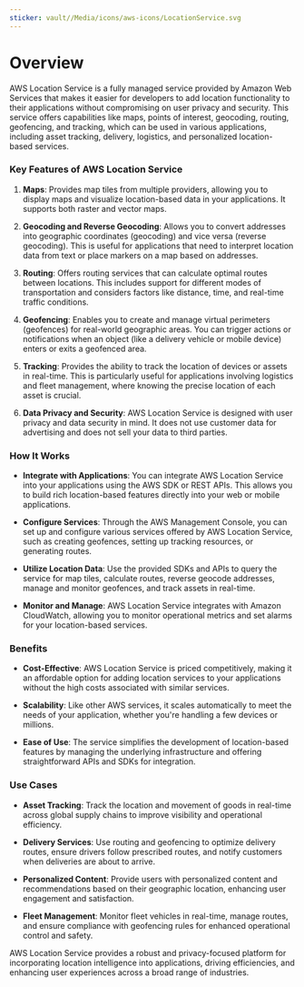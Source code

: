 ```yaml
---
sticker: vault//Media/icons/aws-icons/LocationService.svg
---
```

# Overview

AWS Location Service is a fully managed service provided by Amazon Web Services that makes it easier for developers to add location functionality to their applications without compromising on user privacy and security. This service offers capabilities like maps, points of interest, geocoding, routing, geofencing, and tracking, which can be used in various applications, including asset tracking, delivery, logistics, and personalized location-based services.

### Key Features of AWS Location Service

1. **Maps**: Provides map tiles from multiple providers, allowing you to display maps and visualize location-based data in your applications. It supports both raster and vector maps.
    
2. **Geocoding and Reverse Geocoding**: Allows you to convert addresses into geographic coordinates (geocoding) and vice versa (reverse geocoding). This is useful for applications that need to interpret location data from text or place markers on a map based on addresses.
    
3. **Routing**: Offers routing services that can calculate optimal routes between locations. This includes support for different modes of transportation and considers factors like distance, time, and real-time traffic conditions.
    
4. **Geofencing**: Enables you to create and manage virtual perimeters (geofences) for real-world geographic areas. You can trigger actions or notifications when an object (like a delivery vehicle or mobile device) enters or exits a geofenced area.
    
5. **Tracking**: Provides the ability to track the location of devices or assets in real-time. This is particularly useful for applications involving logistics and fleet management, where knowing the precise location of each asset is crucial.
    
6. **Data Privacy and Security**: AWS Location Service is designed with user privacy and data security in mind. It does not use customer data for advertising and does not sell your data to third parties.
    

### How It Works

- **Integrate with Applications**: You can integrate AWS Location Service into your applications using the AWS SDK or REST APIs. This allows you to build rich location-based features directly into your web or mobile applications.
    
- **Configure Services**: Through the AWS Management Console, you can set up and configure various services offered by AWS Location Service, such as creating geofences, setting up tracking resources, or generating routes.
    
- **Utilize Location Data**: Use the provided SDKs and APIs to query the service for map tiles, calculate routes, reverse geocode addresses, manage and monitor geofences, and track assets in real-time.
    
- **Monitor and Manage**: AWS Location Service integrates with Amazon CloudWatch, allowing you to monitor operational metrics and set alarms for your location-based services.
    

### Benefits

- **Cost-Effective**: AWS Location Service is priced competitively, making it an affordable option for adding location services to your applications without the high costs associated with similar services.
    
- **Scalability**: Like other AWS services, it scales automatically to meet the needs of your application, whether you're handling a few devices or millions.
    
- **Ease of Use**: The service simplifies the development of location-based features by managing the underlying infrastructure and offering straightforward APIs and SDKs for integration.
    

### Use Cases

- **Asset Tracking**: Track the location and movement of goods in real-time across global supply chains to improve visibility and operational efficiency.
    
- **Delivery Services**: Use routing and geofencing to optimize delivery routes, ensure drivers follow prescribed routes, and notify customers when deliveries are about to arrive.
    
- **Personalized Content**: Provide users with personalized content and recommendations based on their geographic location, enhancing user engagement and satisfaction.
    
- **Fleet Management**: Monitor fleet vehicles in real-time, manage routes, and ensure compliance with geofencing rules for enhanced operational control and safety.
    

AWS Location Service provides a robust and privacy-focused platform for incorporating location intelligence into applications, driving efficiencies, and enhancing user experiences across a broad range of industries.